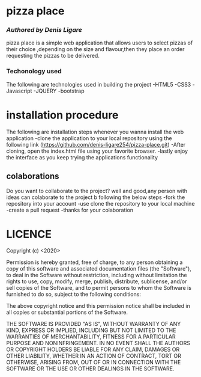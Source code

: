 # pizza place
### *Authored by Denis Ligare*
pizza place is a simple web application that allows users to select pizzas of their choice ,depending on the size and flavour,then they place an order requesting the pizzas to be delivered.
### Techonology used
The following are technologies used in building the project
-HTML5
-CSS3
-Javascript
-JQUERY
-bootstrap
# installation procedure
The following are installation steps whenever you wanna install the web application
-clone the application to your local repository using the following link (https://github.com/denis-ligare254/pizza-place.git)
-After cloning, open the index.html file using your favorite browser.
-lastly enjoy the interface as you keep trying the applications functionality 
## colaborations
Do you want to collaborate to the project? well and good,any person with ideas can colaborate to the project b following the below steps
 -fork the repository into your account
 -use clone the repository to your local machine 
 -create a pull request
 -thanks for your colaboration

# LICENCE
Copyright (c) <2020> <Denis Ligare>

Permission is hereby granted, free of charge, to any person obtaining a copy
of this software and associated documentation files (the "Software"), to deal
in the Software without restriction, including without limitation the rights
to use, copy, modify, merge, publish, distribute, sublicense, and/or sell
copies of the Software, and to permit persons to whom the Software is
furnished to do so, subject to the following conditions:

The above copyright notice and this permission notice shall be included in all
copies or substantial portions of the Software.

THE SOFTWARE IS PROVIDED "AS IS", WITHOUT WARRANTY OF ANY KIND, EXPRESS OR
IMPLIED, INCLUDING BUT NOT LIMITED TO THE WARRANTIES OF MERCHANTABILITY,
FITNESS FOR A PARTICULAR PURPOSE AND NONINFRINGEMENT. IN NO EVENT SHALL THE
AUTHORS OR COPYRIGHT HOLDERS BE LIABLE FOR ANY CLAIM, DAMAGES OR OTHER
LIABILITY, WHETHER IN AN ACTION OF CONTRACT, TORT OR OTHERWISE, ARISING FROM,
OUT OF OR IN CONNECTION WITH THE SOFTWARE OR THE USE OR OTHER DEALINGS IN THE
SOFTWARE.